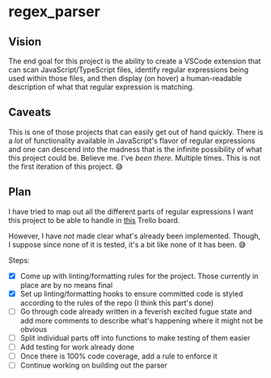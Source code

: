 # regex_parser

## Vision
The end goal for this project is the ability to create a VSCode extension that can scan JavaScript/TypeScript files, identify regular expressions being used within those files, and then display (on hover) a human-readable description of what that regular expression is matching.

## Caveats
This is one of those projects that can easily get out of hand quickly.  There is a _lot_ of functionality available in JavaScript's flavor of regular expressions and one can descend into the madness that is the infinite possibility of what this project could be.  Believe me.  I've _been there_.  Multiple times.  This is not the first iteration of this project.  😅

## Plan

I have tried to map out all the different parts of regular expressions I want this project to be able to handle in [this](https://trello.com/b/ffUsEjSm/organizing-chaos) Trello board.

However, I have _not_ made clear what's already been implemented.  Though, I suppose since none of it is tested, it's a bit like none of it has been. 😅

Steps:
- [x] Come up with linting/formatting rules for the project.  Those currently in place are by no means final
- [x] Set up linting/formatting hooks to ensure committed code is styled according to the rules of the repo (I think this part's done)
- [ ] Go through code already written in a feverish excited fugue state and add more comments to describe what's happening where it might not be obvious
- [ ] Split individual parts off into functions to make testing of them easier
- [ ] Add testing for work already done
- [ ] Once there is 100% code coverage, add a rule to enforce it
- [ ] Continue working on building out the parser
